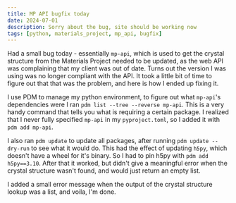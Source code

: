```yaml
---
title: MP API bugfix today 
date: 2024-07-01 
description: Sorry about the bug, site should be working now 
tags: [python, materials_project, mp_api, bugfix]
---
```


Had a small bug today - essentially `mp-api`, which is used to get the crystal
structure from the Materials Project needed to be updated, as the web API was
complaining that my client was out of date. Turns out the version I was using
was no longer compliant with the API. It took a little bit of time to figure out
that that was the problem, and here is how I ended up fixing it.

I use PDM to manage my python environment, to figure out what `mp-api`'s
dependencies were I ran `pdm list --tree --reverse mp-api`. This is a very handy
command that tells you what is requiring a certain package. I realized that I
never fully specified `mp-api` in my `pyproject.toml`, so I added it with
`pdm add mp-api`.

I also ran `pdm update` to update all packages, after running
`pdm update --dry-run` to see what it would do. This had the effect of updating
`h5py`, which doesn't have a wheel for it's binary. So I had to pin h5py with
`pdm add h5py==3.10`. After that it worked, but didn't give a meaningful error
when the crystal structure wasn't found, and would just return an empty list.

I added a small error message when the output of the crystal structure lookup
was a list, and voila, I'm done.
